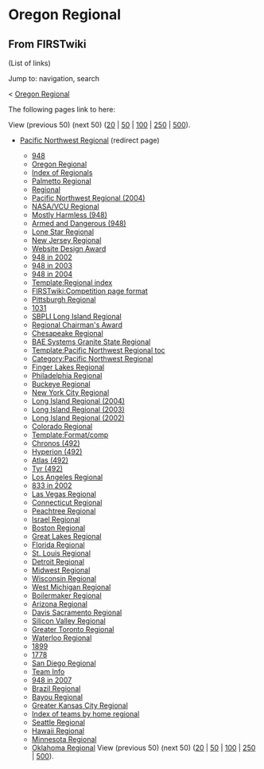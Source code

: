 # Oregon Regional

## From FIRSTwiki

(List of links)

Jump to: navigation, search

< [Oregon Regional](/index.php?title=Oregon_Regional&redirect=no "Oregon
Regional")

The following pages link to here:

View (previous 50) (next 50) ([20](/index.php?title=Special:Whatlinkshere/Oregon_Regional&limit=20&from=0 "Special:Whatlinkshere/Oregon Regional") | [50](/index.php?title=Special:Whatlinkshere/Oregon_Regional&limit=50&from=0 "Special:Whatlinkshere/Oregon Regional") | [100](/index.php?title=Special:Whatlinkshere/Oregon_Regional&limit=100&from=0 "Special:Whatlinkshere/Oregon Regional") | [250](/index.php?title=Special:Whatlinkshere/Oregon_Regional&limit=250&from=0 "Special:Whatlinkshere/Oregon Regional") | [500](/index.php?title=Special:Whatlinkshere/Oregon_Regional&limit=500&from=0 "Special:Whatlinkshere/Oregon Regional")).

- [Pacific Northwest Regional](/index.php?title=Pacific_Northwest_Regional&redirect=no "Pacific Northwest Regional") (redirect page) 

  - [948](948 "948")
  - [Oregon Regional](Oregon_Regional "Oregon Regional")
  - [Index of Regionals](Index_of_Regionals "Index of Regionals")
  - [Palmetto Regional](Palmetto_Regional "Palmetto Regional")
  - [Regional](Regional "Regional")
  - [Pacific Northwest Regional (2004)](Pacific_Northwest_Regional_%282004%29 "Pacific Northwest Regional \(2004\)")
  - [NASA/VCU Regional](NASA/VCU_Regional "NASA/VCU Regional")
  - [Mostly Harmless (948)](Mostly_Harmless_%28948%29 "Mostly Harmless \(948\)")
  - [Armed and Dangerous (948)](Armed_and_Dangerous_%28948%29 "Armed and Dangerous \(948\)")
  - [Lone Star Regional](Lone_Star_Regional "Lone Star Regional")
  - [New Jersey Regional](New_Jersey_Regional "New Jersey Regional")
  - [Website Design Award](Website_Design_Award "Website Design Award")
  - [948 in 2002](948_in_2002 "948 in 2002")
  - [948 in 2003](948_in_2003 "948 in 2003")
  - [948 in 2004](948_in_2004 "948 in 2004")
  - [Template:Regional index](Template:Regional_index "Template:Regional index")
  - [FIRSTwiki:Competition page format](FIRSTwiki:Competition_page_format "FIRSTwiki:Competition page format")
  - [Pittsburgh Regional](Pittsburgh_Regional "Pittsburgh Regional")
  - [1031](1031 "1031")
  - [SBPLI Long Island Regional](SBPLI_Long_Island_Regional "SBPLI Long Island Regional")
  - [Regional Chairman's Award](Regional_Chairman%27s_Award "Regional Chairman's Award")
  - [Chesapeake Regional](Chesapeake_Regional "Chesapeake Regional")
  - [BAE Systems Granite State Regional](BAE_Systems_Granite_State_Regional "BAE Systems Granite State Regional")
  - [Template:Pacific Northwest Regional toc](Template:Pacific_Northwest_Regional_toc "Template:Pacific Northwest Regional toc")
  - [Category:Pacific Northwest Regional](Category:Pacific_Northwest_Regional "Category:Pacific Northwest Regional")
  - [Finger Lakes Regional](Finger_Lakes_Regional "Finger Lakes Regional")
  - [Philadelphia Regional](Philadelphia_Regional "Philadelphia Regional")
  - [Buckeye Regional](Buckeye_Regional "Buckeye Regional")
  - [New York City Regional](New_York_City_Regional "New York City Regional")
  - [Long Island Regional (2004)](Long_Island_Regional_%282004%29 "Long Island Regional \(2004\)")
  - [Long Island Regional (2003)](Long_Island_Regional_%282003%29 "Long Island Regional \(2003\)")
  - [Long Island Regional (2002)](Long_Island_Regional_%282002%29 "Long Island Regional \(2002\)")
  - [Colorado Regional](Colorado_Regional "Colorado Regional")
  - [Template:Format/comp](Template:Format/comp "Template:Format/comp")
  - [Chronos (492)](Chronos_%28492%29 "Chronos \(492\)")
  - [Hyperion (492)](Hyperion_%28492%29 "Hyperion \(492\)")
  - [Atlas (492)](Atlas_%28492%29 "Atlas \(492\)")
  - [Tyr (492)](Tyr_%28492%29 "Tyr \(492\)")
  - [Los Angeles Regional](Los_Angeles_Regional "Los Angeles Regional")
  - [833 in 2002](833_in_2002 "833 in 2002")
  - [Las Vegas Regional](Las_Vegas_Regional "Las Vegas Regional")
  - [Connecticut Regional](Connecticut_Regional "Connecticut Regional")
  - [Peachtree Regional](Peachtree_Regional "Peachtree Regional")
  - [Israel Regional](Israel_Regional "Israel Regional")
  - [Boston Regional](Boston_Regional "Boston Regional")
  - [Great Lakes Regional](Great_Lakes_Regional "Great Lakes Regional")
  - [Florida Regional](Florida_Regional "Florida Regional")
  - [St. Louis Regional](St._Louis_Regional "St. Louis Regional")
  - [Detroit Regional](Detroit_Regional "Detroit Regional")
  - [Midwest Regional](Midwest_Regional "Midwest Regional")
  - [Wisconsin Regional](Wisconsin_Regional "Wisconsin Regional")
  - [West Michigan Regional](West_Michigan_Regional "West Michigan Regional")
  - [Boilermaker Regional](Boilermaker_Regional "Boilermaker Regional")
  - [Arizona Regional](Arizona_Regional "Arizona Regional")
  - [Davis Sacramento Regional](Davis_Sacramento_Regional "Davis Sacramento Regional")
  - [Silicon Valley Regional](Silicon_Valley_Regional "Silicon Valley Regional")
  - [Greater Toronto Regional](Greater_Toronto_Regional "Greater Toronto Regional")
  - [Waterloo Regional](Waterloo_Regional "Waterloo Regional")
  - [1899](1899 "1899")
  - [1778](1778 "1778")
  - [San Diego Regional](San_Diego_Regional "San Diego Regional")
  - [Team Info](Team_Info "Team Info")
  - [948 in 2007](948_in_2007 "948 in 2007")
  - [Brazil Regional](Brazil_Regional "Brazil Regional")
  - [Bayou Regional](Bayou_Regional "Bayou Regional")
  - [Greater Kansas City Regional](Greater_Kansas_City_Regional "Greater Kansas City Regional")
  - [Index of teams by home regional](Index_of_teams_by_home_regional "Index of teams by home regional")
  - [Seattle Regional](Seattle_Regional "Seattle Regional")
  - [Hawaii Regional](Hawaii_Regional "Hawaii Regional")
  - [Minnesota Regional](Minnesota_Regional "Minnesota Regional")
  - [Oklahoma Regional](Oklahoma_Regional "Oklahoma Regional") View (previous 50) (next 50) ([20](/index.php?title=Special:Whatlinkshere/Oregon_Regional&limit=20&from=0 "Special:Whatlinkshere/Oregon Regional") | [50](/index.php?title=Special:Whatlinkshere/Oregon_Regional&limit=50&from=0 "Special:Whatlinkshere/Oregon Regional") | [100](/index.php?title=Special:Whatlinkshere/Oregon_Regional&limit=100&from=0 "Special:Whatlinkshere/Oregon Regional") | [250](/index.php?title=Special:Whatlinkshere/Oregon_Regional&limit=250&from=0 "Special:Whatlinkshere/Oregon Regional") | [500](/index.php?title=Special:Whatlinkshere/Oregon_Regional&limit=500&from=0 "Special:Whatlinkshere/Oregon Regional")).
